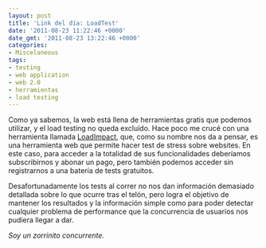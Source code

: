 ```yaml
---
layout: post
title: 'Link del día: LoadTest'
date: '2011-08-23 11:22:46 +0000'
date_gmt: '2011-08-23 13:22:46 +0000'
categories:
- Miscelaneous
tags:
- testing
- web application
- web 2.0
- herramientas
- load testing
---
```


Como ya sabemos, la web está llena de herramientas gratis que podemos utilizar, y el load testing no queda excluído. Hace poco me crucé con una herramienta llamada [LoadImpact](http://loadimpact.com/), que, como su nombre nos da a pensar, es una herramienta web que permite hacer test de stress sobre websites. En este caso, para acceder a la totalidad de sus funcionalidades deberíamos subscribirnos y abonar un pago, pero también podemos acceder sin registrarnos a una batería de tests gratuitos.

Desafortunadamente los tests al correr no nos dan información demasiado detallada sobre lo que ocurre tras el telón, pero logra el objetivo de mantener los resultados y la información simple como para poder detectar cualquier problema de performance que la concurrencia de usuarios nos pudiera llegar a dar.

_Soy un zorrinito concurrente._
